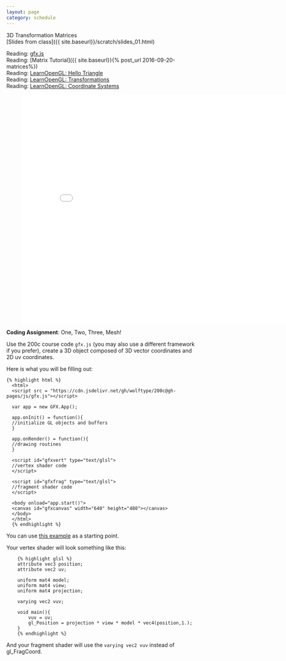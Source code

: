 ```yaml
---
layout: page
category: schedule
---
```


3D Transformation Matrices  
[Slides from class]({{ site.baseurl}}/scratch/slides_01.html)

Reading: [gfx.js](http://rawgit.com/wolftype/200c/gh-pages/js/gfx_v02.js)  
Reading: [Matrix Tutorial]({{ site.baseurl}}{% post_url 2016-09-20-matrices%})  
Reading: [LearnOpenGL: Hello Triangle](http://learnopengl.com/#!Getting-started/Hello-Triangle)  
Reading: [LearnOpenGL: Transformations](http://learnopengl.com/#!Getting-started/Transformations)  
Reading: [LearnOpenGL: Coordinate Systems](http://learnopengl.com/#!Getting-started/Coordinate-Systems) 

<figure>
<iframe src="{{site.baseurl}}/scratch/webgl_gfx.html" 
    width="800" height="600" frameborder="0"
    scrolling="no" marginheight="0"
    marginwidth="0" ></iframe>
</figure>

**Coding Assignment**: One, Two, Three, Mesh!

Use the 200c course code `gfx.js` (you may also use a different framework if you prefer), create
a 3D object composed of 3D vector coordinates and 2D uv coordinates.

Here is what you will be filling out:

	{% highlight html %}
      <html>
      <script src = "https://cdn.jsdelivr.net/gh/wolftype/200c@gh-pages/js/gfx.js"></script>
      
      var app = new GFX.App();

      app.onInit() = function(){
      //initialize GL objects and buffers
      }

      app.onRender() = function(){
      //drawing routines
      }

      <script id="gfxvert" type="text/glsl">
      //vertex shader code
      </script>

      <script id="gfxfrag" type="text/glsl">
      //fragment shader code
      </script>
      
      <body onload="app.start()">
      <canvas id="gfxcanvas" width="640" height="480"></canvas>
      </body>
      </html>
      {% endhighlight %}

You can use [this example](https://bl.ocks.org/wolftype/a4488f0c20112f5b2db7eb36d58d4d8f) as a starting point.

Your vertex shader will look something like this:

		{% highlight glsl %}
		attribute vec3 position;
		attribute vec2 uv;

		uniform mat4 model;
		uniform mat4 view;
		uniform mat4 projection;

		varying vec2 vuv;

		void main(){
			vuv = uv;
			gl_Position = projection * view * model * vec4(position,1.);
		}
		{% endhighlight %}

And your fragment shader will use the `varying vec2 vuv` instead of gl_FragCoord.
